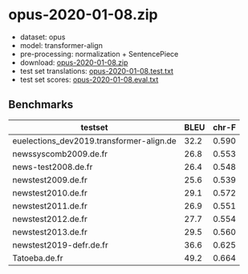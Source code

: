 # opus-2020-01-08.zip

* dataset: opus
* model: transformer-align
* pre-processing: normalization + SentencePiece
* download: [opus-2020-01-08.zip](https://object.pouta.csc.fi/OPUS-MT-models/de-fr/opus-2020-01-08.zip)
* test set translations: [opus-2020-01-08.test.txt](https://object.pouta.csc.fi/OPUS-MT-models/de-fr/opus-2020-01-08.test.txt)
* test set scores: [opus-2020-01-08.eval.txt](https://object.pouta.csc.fi/OPUS-MT-models/de-fr/opus-2020-01-08.eval.txt)

## Benchmarks

| testset               | BLEU  | chr-F |
|-----------------------|-------|-------|
| euelections_dev2019.transformer-align.de 	| 32.2 	| 0.590 |
| newssyscomb2009.de.fr 	| 26.8 	| 0.553 |
| news-test2008.de.fr 	| 26.4 	| 0.548 |
| newstest2009.de.fr 	| 25.6 	| 0.539 |
| newstest2010.de.fr 	| 29.1 	| 0.572 |
| newstest2011.de.fr 	| 26.9 	| 0.551 |
| newstest2012.de.fr 	| 27.7 	| 0.554 |
| newstest2013.de.fr 	| 29.5 	| 0.560 |
| newstest2019-defr.de.fr 	| 36.6 	| 0.625 |
| Tatoeba.de.fr 	| 49.2 	| 0.664 |

